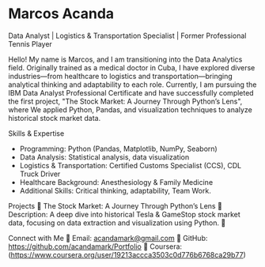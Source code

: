 # Marcos Acanda 
Data Analyst | Logistics & Transportation Specialist | Former Professional Tennis Player

Hello! My name is Marcos, and I am transitioning into the Data Analytics field. Originally trained as a medical doctor in Cuba, I have explored diverse industries—from healthcare to logistics and transportation—bringing analytical thinking and adaptability to each role.
Currently, I am pursuing the IBM Data Analyst Professional Certificate and have successfully completed the first project, "The Stock Market: A Journey Through Python’s Lens", where We applied Python, Pandas, and visualization techniques to analyze historical stock market data.

Skills & Expertise
- Programming: Python (Pandas, Matplotlib, NumPy, Seaborn)
- Data Analysis: Statistical analysis, data visualization
- Logistics & Transportation: Certified Customs Specialist (CCS), CDL Truck Driver
- Healthcare Background: Anesthesiology & Family Medicine
- Additional Skills: Critical thinking, adaptability, Team Work. 

Projects
🚀 The Stock Market: A Journey Through Python’s Lens
📌 Description: A deep dive into historical Tesla & GameStop stock market data, focusing on data extraction and visualization using Python.
🔗 

Connect with Me
📧 Email: acandamark@gmail.com
📌 GitHub: https://github.com/acandamark/Portfolio
💼 Coursera: (https://www.coursera.org/user/19213accca3503c0d776b6768ca29b77)

